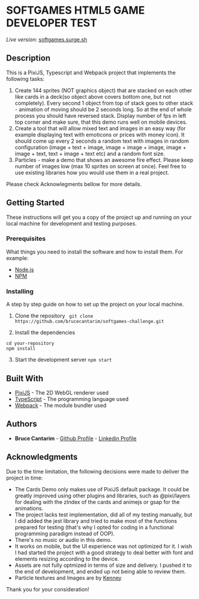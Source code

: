 # SOFTGAMES HTML5 GAME DEVELOPER TEST

_Live version:_ [softgames.surge.sh](softgames.surge.sh)

## Description

This is a PixiJS, Typescript and Webpack project that implements the following tasks:

1. Create 144 sprites (NOT graphics object) that are stacked on each other like cards in a deck(so object above covers bottom one, but not completely). Every second 1 object from top of stack goes to other stack - animation of moving should be 2 seconds long. So at the end of whole process you should have reversed stack. Display number of fps in left top corner and make sure, that this demo runs well on mobile devices.
2. Create a tool that will allow mixed text and images in an easy way (for example displaying text with emoticons or prices with money icon). It should come up every 2 seconds a random text with images in random configuration (image + text + image, image + image + image, image + image + text, text + image + text etc) and a random font size.
3. Particles - make a demo that shows an awesome fire effect. Please keep number of images low (max 10 sprites on screen at once). Feel free to use existing libraries how you would use them in a real project.

Please check Acknowlegments bellow for more details.

## Getting Started

These instructions will get you a copy of the project up and running on your local machine for development and testing purposes.

### Prerequisites

What things you need to install the software and how to install them. For example:

- [Node.js](https://nodejs.org/en/)
- [NPM](https://www.npmjs.com/)

### Installing

A step by step guide on how to set up the project on your local machine.

1. Clone the repository
   ` git clone https://github.com/brucecantarim/softgames-challenge.git`

2. Install the dependencies

```
cd your-repository
npm install
```

3. Start the development server
   `npm start`

## Built With

- [PixiJS](https://www.pixijs.com/) - The 2D WebGL renderer used
- [TypeScript](https://www.typescriptlang.org/) - The programming language used
- [Webpack](https://webpack.js.org/) - The module bundler used

## Authors

- **Bruce Cantarim** - [Github Profile](https://github.com/brucecantarim) - [Linkedin Profile](https://linkedin.com/in/brucecantarim)

## Acknowledgments

Due to the time limitation, the following decisions were made to deliver the project in time:

- The Cards Demo only makes use of PixiJS default package. It could be greatly improved using other plugins and libraries, such as @pixi/layers for dealing with the zIndex of the cards and animejs or gsap for the animations.
- The project lacks test implementation, did all of my testing manually, but I did added the jest library and tried to make most of the functions prepared for testing (that's why I opted for coding in a functional programming paradigm instead of OOP).
- There's no music or audio in this demo.
- It works on mobile, but the UI experience was not optimized for it. I wish I had started the project with a good strategy to deal better with font and elements resizing according to the device.
- Assets are not fully optmized in terms of size and delivery. I pushed it to the end of development, and ended up not being able to review them.
- Particle textures and Images are by [Kenney](https://kenney.nl/assets/particle-pack)

Thank you for your consideration!
